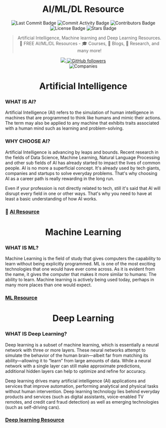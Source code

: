<div align="center">
<H1>
AI/ML/DL Resource
</H1>
</div>
<div align="center">
<img src="https://img.shields.io/github/last-commit/srajan-kiyotaka/AI-ML-DL-Resource" alt="Last Commit Badge"/>
<img src="https://img.shields.io/github/commit-activity/w/srajan-kiyotaka/AI-ML-DL-Resource" alt="Commit Activity Badge"/>
<img src="https://img.shields.io/github/contributors/srajan-kiyotaka/AI-ML-DL-Resource" alt="Contributors Badge"/>
<img src="https://img.shields.io/github/license/srajan-kiyotaka/AI-ML-DL-Resource" alt="License Badge"/>
<img src="https://img.shields.io/github/stars/srajan-kiyotaka/AI-ML-DL-Resource?style=social" alt="Stars Badge"/>

> Artificial Intelligence, Machine learning and Deep Learning Resources. 🚀 FREE AI/ML/DL Resources - 🎓 Courses, 📝 Blogs, 🔬 Research, and many more!

<a href="https://www.linkedin.com/in/srajan-chourasia/">
<img src="https://camo.githubusercontent.com/406fa0f807a6e4126cf965cf201f6197861d49e3/68747470733a2f2f696d672e736869656c64732e696f2f747769747465722f75726c3f6c6162656c3d4c696e6b6564496e266c6f676f3d6c696e6b6564496e267374796c653d736f6369616c2675726c3d68747470732533412532462532467777772e6c696e6b6564696e2e636f6d253246696e253246716173696d2d68617373616e253246"/>
</a>
<a href="https://github.com/srajan-kiyotaka">
<img alt="GitHub followers" src="https://img.shields.io/github/followers/srajan-kiyotaka?label=Follow&style=social"/></a>
</div>
<div align="center">
<img src="https://github.com/srajan-kiyotaka/free-ai-resources/blob/master/companies.jpg" alt="Companies"/>
<H1>
Artificial Intelligence
</H1>
</div>

### WHAT IS AI?

Artificial Intelligence (AI) refers to the simulation of human intelligence in machines that are programmed to think like humans and mimic their actions. The term may also be applied to any machine that exhibits traits associated with a human mind such as learning and problem-solving.

### WHY CHOOSE AI?

Artificial Intelligence is advancing by leaps and bounds. Recent research in the fields of Data Science, Machine Learning, Natural Language Processing and other sub fields of AI has already started to impact the lives of common people. AI is no more a superficial concept. It's already used by tech giants, companies and startups to solve everyday problems. That's why choosing AI as a career path is really rewarding in the long run.

Even if your profession is not directly related to tech, still it's said that AI will disrupt every field in one or other ways. That's why you need to have at least a basic understanding of how AI works.

### 🤖 [AI Resource](AI_RESOURCE.md)

<div align="center">
<H1>
Machine Learning
</H1>
</div>

### WHAT IS ML?

Machine Learning is the field of study that gives computers the capability to learn without being explicitly programmed. ML is one of the most exciting technologies that one would have ever come across. As it is evident from the name, it gives the computer that makes it more similar to humans: The ability to learn. Machine learning is actively being used today, perhaps in many more places than one would expect.

### [ML Resource](ML_RESOURCE.md)

<div align="center">
<H1>
Deep Learning
</H1>
</div>

### WHAT IS Deep Learning?

Deep learning is a subset of machine learning, which is essentially a neural network with three or more layers. These neural networks attempt to simulate the behavior of the human brain—albeit far from matching its ability—allowing it to “learn” from large amounts of data. While a neural network with a single layer can still make approximate predictions, additional hidden layers can help to optimize and refine for accuracy.

Deep learning drives many artificial intelligence (AI) applications and services that improve automation, performing analytical and physical tasks without human intervention. Deep learning technology lies behind everyday products and services (such as digital assistants, voice-enabled TV remotes, and credit card fraud detection) as well as emerging technologies (such as self-driving cars).

### [Deep learning Resource](DL_RESOURCE.md)









